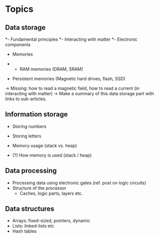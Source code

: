 # Topics

## Data storage

*- Fundamental principles
*- Interacting with matter
*- Electronic components
- Memories
*  - RAM memories (DRAM, SRAM)
  - Persistent memories (Magnetic hard drives, flash, SSD)

-> Missing: how to read a magnetic field, how to read a current (in interacting with matter)
-> Make a summary of this data storage part with links to sub-articles. 
 
## Information storage 
- Storing numbers
- Storing letters
- Memory usage (stack vs. heap)

- (?) How memory is used (stack / heap)

## Data processing

- Processing data using electronic gates (ref. post on logic circuits)
- Structure of the processor
  - Caches, logic parts, layers etc.

## Data structures

- Arrays: fixed-sized, pointers, dynamic
- Lists: linked-lists etc
- Hash tables
  
 



